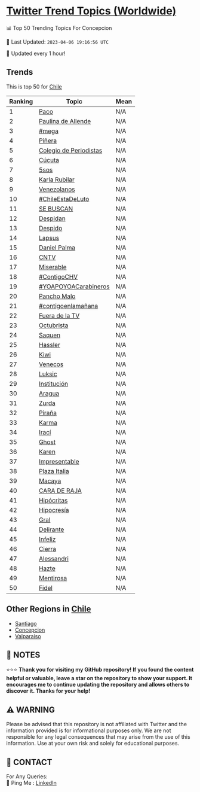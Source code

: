 [Twitter Trend Topics (Worldwide)](https://github.com/ErcinDedeoglu/Twitter-Trend-Topics)
==========


📊 Top 50 Trending Topics For Concepcion

📆 Last Updated: `2023-04-06 19:16:56 UTC`

🔧 Updated every 1 hour!


## Trends

This is top 50 for [Chile](</Chile>)

| Ranking | Topic | Mean |
| ------- | ------------ | ------------ |
| 1 | [Paco](http://twitter.com/search?q=Paco) | N/A |
| 2 | [Paulina de Allende](http://twitter.com/search?q=Paulina+de+Allende) | N/A |
| 3 | [#mega](http://twitter.com/search?q=%23mega) | N/A |
| 4 | [Piñera](http://twitter.com/search?q=Pi%c3%b1era) | N/A |
| 5 | [Colegio de Periodistas](http://twitter.com/search?q=Colegio+de+Periodistas) | N/A |
| 6 | [Cúcuta](http://twitter.com/search?q=C%c3%bacuta) | N/A |
| 7 | [5sos](http://twitter.com/search?q=5sos) | N/A |
| 8 | [Karla Rubilar](http://twitter.com/search?q=Karla+Rubilar) | N/A |
| 9 | [Venezolanos](http://twitter.com/search?q=Venezolanos) | N/A |
| 10 | [#ChileEstaDeLuto](http://twitter.com/search?q=%23ChileEstaDeLuto) | N/A |
| 11 | [SE BUSCAN](http://twitter.com/search?q=SE+BUSCAN) | N/A |
| 12 | [Despidan](http://twitter.com/search?q=Despidan) | N/A |
| 13 | [Despido](http://twitter.com/search?q=Despido) | N/A |
| 14 | [Lapsus](http://twitter.com/search?q=Lapsus) | N/A |
| 15 | [Daniel Palma](http://twitter.com/search?q=Daniel+Palma) | N/A |
| 16 | [CNTV](http://twitter.com/search?q=CNTV) | N/A |
| 17 | [Miserable](http://twitter.com/search?q=Miserable) | N/A |
| 18 | [#ContigoCHV](http://twitter.com/search?q=%23ContigoCHV) | N/A |
| 19 | [#YOAPOYOACarabineros](http://twitter.com/search?q=%23YOAPOYOACarabineros) | N/A |
| 20 | [Pancho Malo](http://twitter.com/search?q=Pancho+Malo) | N/A |
| 21 | [#contigoenlamañana](http://twitter.com/search?q=%23contigoenlama%c3%b1ana) | N/A |
| 22 | [Fuera de la TV](http://twitter.com/search?q=Fuera+de+la+TV) | N/A |
| 23 | [Octubrista](http://twitter.com/search?q=Octubrista) | N/A |
| 24 | [Saquen](http://twitter.com/search?q=Saquen) | N/A |
| 25 | [Hassler](http://twitter.com/search?q=Hassler) | N/A |
| 26 | [Kiwi](http://twitter.com/search?q=Kiwi) | N/A |
| 27 | [Venecos](http://twitter.com/search?q=Venecos) | N/A |
| 28 | [Luksic](http://twitter.com/search?q=Luksic) | N/A |
| 29 | [Institución](http://twitter.com/search?q=Instituci%c3%b3n) | N/A |
| 30 | [Aragua](http://twitter.com/search?q=Aragua) | N/A |
| 31 | [Zurda](http://twitter.com/search?q=Zurda) | N/A |
| 32 | [Piraña](http://twitter.com/search?q=Pira%c3%b1a) | N/A |
| 33 | [Karma](http://twitter.com/search?q=Karma) | N/A |
| 34 | [Irací](http://twitter.com/search?q=Irac%c3%ad) | N/A |
| 35 | [Ghost](http://twitter.com/search?q=Ghost) | N/A |
| 36 | [Karen](http://twitter.com/search?q=Karen) | N/A |
| 37 | [Impresentable](http://twitter.com/search?q=Impresentable) | N/A |
| 38 | [Plaza Italia](http://twitter.com/search?q=Plaza+Italia) | N/A |
| 39 | [Macaya](http://twitter.com/search?q=Macaya) | N/A |
| 40 | [CARA DE RAJA](http://twitter.com/search?q=CARA+DE+RAJA) | N/A |
| 41 | [Hipócritas](http://twitter.com/search?q=Hip%c3%b3critas) | N/A |
| 42 | [Hipocresía](http://twitter.com/search?q=Hipocres%c3%ada) | N/A |
| 43 | [Gral](http://twitter.com/search?q=Gral) | N/A |
| 44 | [Delirante](http://twitter.com/search?q=Delirante) | N/A |
| 45 | [Infeliz](http://twitter.com/search?q=Infeliz) | N/A |
| 46 | [Cierra](http://twitter.com/search?q=Cierra) | N/A |
| 47 | [Alessandri](http://twitter.com/search?q=Alessandri) | N/A |
| 48 | [Hazte](http://twitter.com/search?q=Hazte) | N/A |
| 49 | [Mentirosa](http://twitter.com/search?q=Mentirosa) | N/A |
| 50 | [Fidel](http://twitter.com/search?q=Fidel) | N/A |



## Other Regions in [Chile](</Chile>)

* [Santiago](</Chile/Santiago.md>)
* [Concepcion](</Chile/Concepcion.md>)
* [Valparaiso](</Chile/Valparaiso.md>)



## 📝 NOTES

⭐⭐⭐ **Thank you for visiting my GitHub repository! If you found the content helpful or valuable, leave a star on the repository to show your support. It encourages me to continue updating the repository and allows others to discover it. Thanks for your help!**


## ⚠️ WARNING

Please be advised that this repository is not affiliated with Twitter and the information provided is for informational purposes only. We are not responsible for any legal consequences that may arise from the use of this information. Use at your own risk and solely for educational purposes.


## 📨 CONTACT

 For Any Queries:  
            🏓 Ping Me : [LinkedIn](https://www.linkedin.com/in/ercindedeoglu/)
